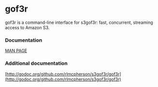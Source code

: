 # gof3r #

gof3r is a command-line interface for s3gof3r: fast, concurrent, streaming access to Amazon S3.

### Documentation ###

[MAN PAGE](http://randallmcpherson.com/gof3r.html)

### Additional documentation ### 
[http://godoc.org/github.com/rlmcpherson/s3gof3r/gof3r](http://godoc.org/github.com/rlmcpherson/s3gof3r/gof3r) 
